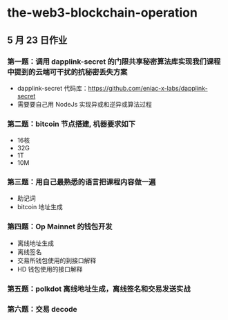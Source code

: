 # the-web3-blockchain-operation

## 5 月 23 日作业

### 第一题：调用 dapplink-secret 的门限共享秘密算法库实现我们课程中提到的云端可干扰的抗秘密丢失方案

- dapplink-secret 代码库：https://github.com/eniac-x-labs/dapplink-secret
- 需要要自己用 NodeJs 实现异或和逆异或算法过程

### 第二题：bitcoin 节点搭建, 机器要求如下

- 16核
- 32G
- 1T
- 10M

  
### 第三题：用自己最熟悉的语言把课程内容做一遍

- 助记词
- bitcoin 地址生成

### 第四题：Op Mainnet 的钱包开发

- 离线地址生成
- 离线签名
- 交易所钱包使用的到接口解释
- HD 钱包使用的接口解释



### 第五题：polkdot 离线地址生成，离线签名和交易发送实战


### 第六题：交易 decode 



